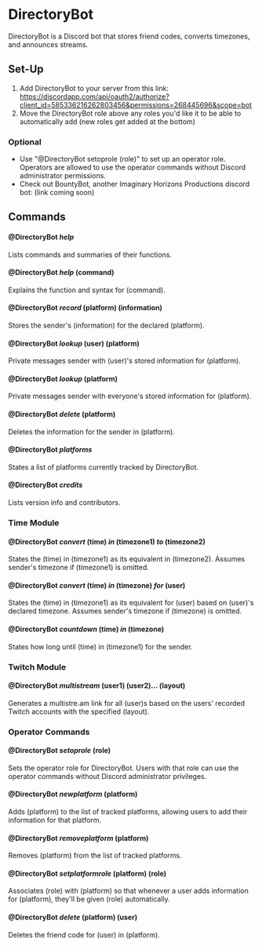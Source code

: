 # DirectoryBot
DirectoryBot is a Discord bot that stores friend codes, converts timezones, and announces streams.

## Set-Up
1. Add DirectoryBot to your server from this link: https://discordapp.com/api/oauth2/authorize?client_id=585336216262803456&permissions=268445696&scope=bot
2. Move the DirectoryBot role above any roles you'd like it to be able to automatically add (new roles get added at the bottom)

### Optional
* Use "@DirectoryBot setoprole (role)" to set up an operator role. Operators are allowed to use the operator commands without Discord administrator permissions.
* Check out BountyBot, another Imaginary Horizons Productions discord bot: (link coming soon)

## Commands
#### @DirectoryBot *help*
Lists commands and summaries of their functions.

#### @DirectoryBot *help* (command)
Explains the function and syntax for (command).

#### @DirectoryBot *record* (platform) (information)
Stores the sender's (information) for the declared (platform).

#### @DirectoryBot *lookup* (user) (platform)
Private messages sender with (user)'s stored information for (platform).

#### @DirectoryBot *lookup* (platform)
Private messages sender with everyone's stored information for (platform).

#### @DirectoryBot *delete* (platform)
Deletes the information for the sender in (platform).

#### @DirectoryBot *platforms*
States a list of platforms currently tracked by DirectoryBot.

#### @DirectoryBot *credits*
Lists version info and contributors.

### Time Module
#### @DirectoryBot *convert* (time) *in* (timezone1) *to* (timezone2)
States the (time) in (timezone1) as its equivalent in (timezone2). Assumes sender's timezone if (timezone1) is omitted.

#### @DirectoryBot *convert* (time) *in* (timezone) *for* (user)
States the (time) in (timezone1) as its equivalent for (user) based on (user)'s declared timezone. Assumes sender's timezone if (timezone) is omitted.

#### @DirectoryBot *countdown* (time) *in* (timezone)
States how long until (time) in (timezone1) for the sender.

### Twitch Module
#### @DirectoryBot *multistream* (user1) (user2)... (layout)
Generates a multistre.am link for all (user)s based on the users' recorded Twitch accounts with the specified (layout).

### Operator Commands
#### @DirectoryBot *setoprole* (role)
Sets the operator role for DirectoryBot. Users with that role can use the operator commands without Discord administrator privileges.

#### @DirectoryBot *newplatform* (platform)
Adds (platform) to the list of tracked platforms, allowing users to add their information for that platform.

#### @DirectoryBot *removeplatform* (platform)
Removes (platform) from the list of tracked platforms.

#### @DirectoryBot *setplatformrole* (platform) (role)
Associates (role) with (platform) so that whenever a user adds information for (platform), they'll be given (role) automatically.

#### @DirectoryBot *delete* (platform) (user)
Deletes the friend code for (user) in (platform).
